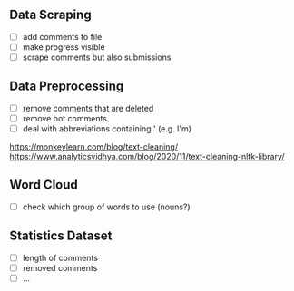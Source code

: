 ## Data Scraping ##
- [ ] add comments to file
- [ ] make progress visible
- [ ] scrape comments but also submissions

## Data Preprocessing ##
- [ ] remove comments that are deleted
- [ ] remove bot comments
- [ ] deal with abbreviations containing ' (e.g. I'm)

https://monkeylearn.com/blog/text-cleaning/
https://www.analyticsvidhya.com/blog/2020/11/text-cleaning-nltk-library/

## Word Cloud ##
- [ ] check which group of words to use (nouns?)

## Statistics Dataset ##
- [ ] length of comments 
- [ ] removed comments
- [ ] ...

